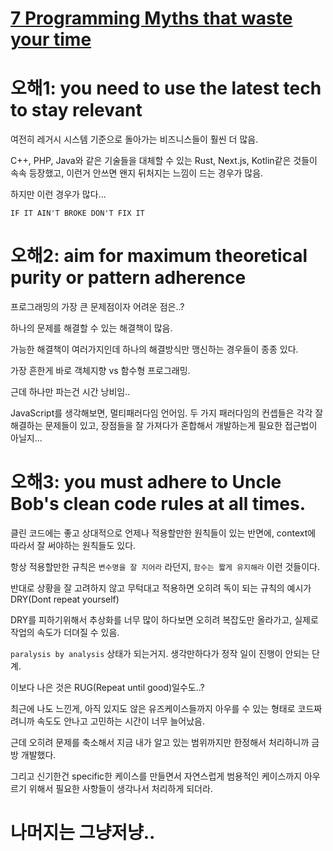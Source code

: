 # [7 Programming Myths that waste your time](https://www.youtube.com/watch?v=niWpfRyvs2U)

# 오해1: you need to use the latest tech to stay relevant

여전히 레거시 시스템 기준으로 돌아가는 비즈니스들이 훨씬 더 많음.

C++, PHP, Java와 같은 기술들을 대체할 수 있는 Rust, Next.js, Kotlin같은 것들이 속속 등장했고, 이런거 안쓰면 왠지 뒤처지는 느낌이 드는 경우가 많음.

하지만 이런 경우가 많다...

`IF IT AIN'T BROKE DON'T FIX IT`

# 오해2: aim for maximum theoretical purity or pattern adherence

프로그래밍의 가장 큰 문제점이자 어려운 점은..?

하나의 문제를 해결할 수 있는 해결책이 많음.

가능한 해결책이 여러가지인데 하나의 해결방식만 맹신하는 경우들이 종종 있다.

가장 흔한게 바로 객체지향 vs 함수형 프로그래밍.

근데 하나만 파는건 시간 낭비임..

JavaScript를 생각해보면, 멀티패러다임 언어임. 두 가지 패러다임의 컨셉들은 각각 잘 해결하는 문제들이 있고, 장점들을 잘 가져다가 혼합해서 개발하는게 필요한 접근법이 아닐지...

# 오해3: you must adhere to Uncle Bob's clean code rules at all times.

클린 코드에는 좋고 상대적으로 언제나 적용할만한 원칙들이 있는 반면에, context에 따라서 잘 써야하는 원칙들도 있다.

항상 적용할만한 규칙은 `변수명을 잘 지어라` 라던지, `함수는 짧게 유지해라` 이런 것들이다.

반대로 상황을 잘 고려하지 않고 무턱대고 적용하면 오히려 독이 되는 규칙의 예시가 DRY(Dont repeat yourself)

DRY를 피하기위해서 추상화를 너무 많이 하다보면 오히려 복잡도만 올라가고, 실제로 작업의 속도가 더뎌질 수 있음.

`paralysis by analysis` 상태가 되는거지. 생각만하다가 정작 일이 진행이 안되는 단계.

이보다 나은 것은 RUG(Repeat until good)일수도..?

최근에 나도 느낀게, 아직 있지도 않은 유즈케이스들까지 아우를 수 있는 형태로 코드짜려니까 속도도 안나고 고민하는 시간이 너무 늘어났음.

근데 오히려 문제를 축소해서 지금 내가 알고 있는 범위까지만 한정해서 처리하니까 금방 개발했다.

그리고 신기한건 specific한 케이스를 만들면서 자연스럽게 범용적인 케이스까지 아우르기 위해서 필요한 사항들이 생각나서 처리하게 되더라.

# 나머지는 그냥저냥..

